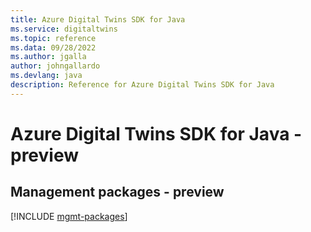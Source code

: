 ```yaml
---
title: Azure Digital Twins SDK for Java
ms.service: digitaltwins
ms.topic: reference
ms.data: 09/28/2022
ms.author: jgalla
author: johngallardo
ms.devlang: java
description: Reference for Azure Digital Twins SDK for Java
---
```

# Azure Digital Twins SDK for Java - preview

## Management packages - preview
[!INCLUDE [mgmt-packages](digital-twins-mgmt-index.md)]